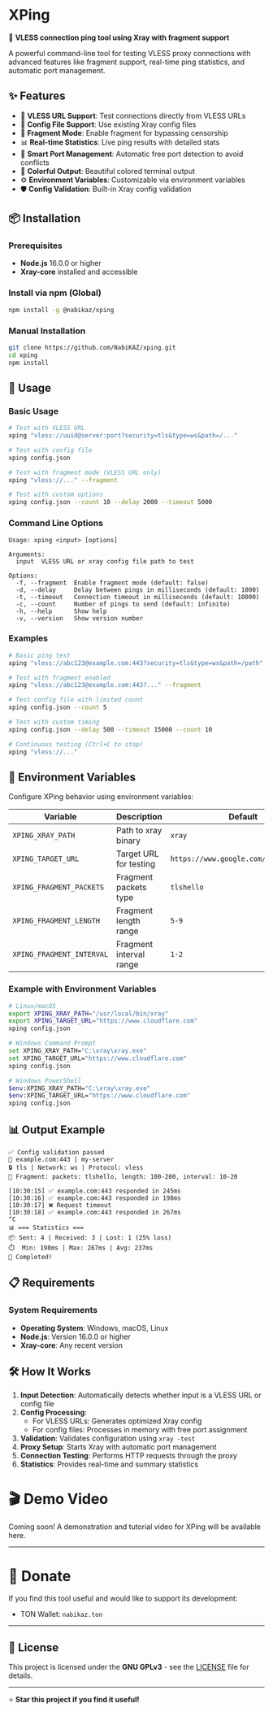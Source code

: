 # XPing

🚀 **VLESS connection ping tool using Xray with fragment support**

A powerful command-line tool for testing VLESS proxy connections with advanced features like fragment support, real-time ping statistics, and automatic port management.

## ✨ Features

- 🔗 **VLESS URL Support**: Test connections directly from VLESS URLs
- 📁 **Config File Support**: Use existing Xray config files
- 🧩 **Fragment Mode**: Enable fragment for bypassing censorship
- 📊 **Real-time Statistics**: Live ping results with detailed stats
- 🎯 **Smart Port Management**: Automatic free port detection to avoid conflicts
- 🌈 **Colorful Output**: Beautiful colored terminal output
- ⚙️ **Environment Variables**: Customizable via environment variables
- 🛡️ **Config Validation**: Built-in Xray config validation

## 📦 Installation

### Prerequisites

- **Node.js** 16.0.0 or higher
- **Xray-core** installed and accessible

### Install via npm (Global)

```bash
npm install -g @nabikaz/xping
```

### Manual Installation

```bash
git clone https://github.com/NabiKAZ/xping.git
cd xping
npm install
```

## 🚀 Usage

### Basic Usage

```bash
# Test with VLESS URL
xping "vless://uuid@server:port?security=tls&type=ws&path=/..."

# Test with config file
xping config.json

# Test with fragment mode (VLESS URL only)
xping "vless://..." --fragment

# Test with custom options
xping config.json --count 10 --delay 2000 --timeout 5000
```

### Command Line Options

```
Usage: xping <input> [options]

Arguments:
  input  VLESS URL or xray config file path to test

Options:
  -f, --fragment  Enable fragment mode (default: false)
  -d, --delay     Delay between pings in milliseconds (default: 1000)
  -t, --timeout   Connection timeout in milliseconds (default: 10000)
  -c, --count     Number of pings to send (default: infinite)
  -h, --help      Show help
  -v, --version   Show version number
```

### Examples

```bash
# Basic ping test
xping "vless://abc123@example.com:443?security=tls&type=ws&path=/path"

# Test with fragment enabled
xping "vless://abc123@example.com:443?..." --fragment

# Test config file with limited count
xping config.json --count 5

# Test with custom timing
xping config.json --delay 500 --timeout 15000 --count 10

# Continuous testing (Ctrl+C to stop)
xping "vless://..."
```

## 🔧 Environment Variables

Configure XPing behavior using environment variables:

| Variable | Description | Default |
|----------|-------------|---------|
| `XPING_XRAY_PATH` | Path to xray binary | `xray` |
| `XPING_TARGET_URL` | Target URL for testing | `https://www.google.com/generate_204` |
| `XPING_FRAGMENT_PACKETS` | Fragment packets type | `tlshello` |
| `XPING_FRAGMENT_LENGTH` | Fragment length range | `5-9` |
| `XPING_FRAGMENT_INTERVAL` | Fragment interval range | `1-2` |

### Example with Environment Variables

```bash
# Linux/macOS
export XPING_XRAY_PATH="/usr/local/bin/xray"
export XPING_TARGET_URL="https://www.cloudflare.com"
xping config.json

# Windows Command Prompt
set XPING_XRAY_PATH="C:\xray\xray.exe"
set XPING_TARGET_URL="https://www.cloudflare.com"
xping config.json

# Windows PowerShell
$env:XPING_XRAY_PATH="C:\xray\xray.exe"
$env:XPING_TARGET_URL="https://www.cloudflare.com"
xping config.json
```

## 📊 Output Example

```
✅ Config validation passed
📍 example.com:443 | my-server
🔒 tls | Network: ws | Protocol: vless
📝 Fragment: packets: tlshello, length: 100-200, interval: 10-20

[10:30:15] ✅ example.com:443 responded in 245ms
[10:30:16] ✅ example.com:443 responded in 198ms
[10:30:17] ❌ Request timeout
[10:30:18] ✅ example.com:443 responded in 267ms
^C
📊 === Statistics ===
📦 Sent: 4 | Received: 3 | Lost: 1 (25% loss)
⏱️  Min: 198ms | Max: 267ms | Avg: 237ms
🏁 Completed!
```

## 📋 Requirements

### System Requirements

- **Operating System**: Windows, macOS, Linux
- **Node.js**: Version 16.0.0 or higher
- **Xray-core**: Any recent version

## 🛠️ How It Works

1. **Input Detection**: Automatically detects whether input is a VLESS URL or config file
2. **Config Processing**: 
   - For VLESS URLs: Generates optimized Xray config
   - For config files: Processes in memory with free port assignment
3. **Validation**: Validates configuration using `xray -test`
4. **Proxy Setup**: Starts Xray with automatic port management
5. **Connection Testing**: Performs HTTP requests through the proxy
6. **Statistics**: Provides real-time and summary statistics

# 🎬 Demo Video

Coming soon! A demonstration and tutorial video for XPing will be available here.

---

# 💸 Donate

If you find this tool useful and would like to support its development:

- TON Wallet: `nabikaz.ton`

---

## 📄 License

This project is licensed under the **GNU GPLv3** - see the [LICENSE](LICENSE) file for details.

---

⭐ **Star this project if you find it useful!**
